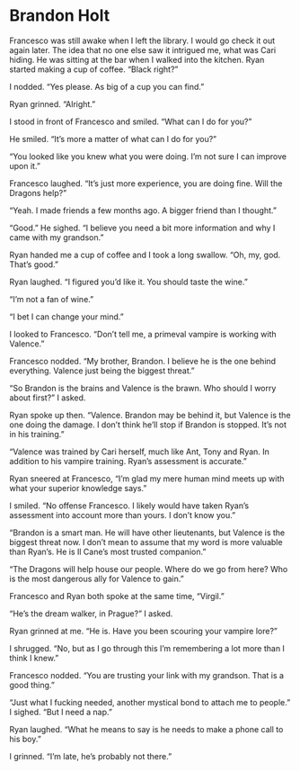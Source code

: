 # Brandon Holt

Francesco was still awake when I left the library. I would go check it out again later. The idea that no one else saw it intrigued me, what was Cari hiding. He was sitting at the bar when I walked into the kitchen. Ryan started making a cup of coffee. “Black right?”

I nodded. “Yes please. As big of a cup you can find.”

Ryan grinned. “Alright.”

I stood in front of Francesco and smiled. “What can I do for you?”

He smiled. “It’s more a matter of what can I do for you?”

“You looked like you knew what you were doing. I’m not sure I can improve upon it.”

Francesco laughed. “It’s just more experience, you are doing fine. Will the Dragons help?”

“Yeah. I made friends a few months ago. A bigger friend than I thought.”

“Good.” He sighed. “I believe you need a bit more information and why I came with my grandson.”

Ryan handed me a cup of coffee and I took a long swallow. “Oh, my, god. That’s good.” 

Ryan laughed. “I figured you’d like it. You should taste the wine.”

“I’m not a fan of wine.”

“I bet I can change your mind.”

I looked to Francesco. “Don’t tell me, a primeval vampire is working with Valence.”

Francesco nodded. “My brother, Brandon. I believe he is the one behind everything. Valence just being the biggest threat.” 

“So Brandon is the brains and Valence is the brawn. Who should I worry about first?” I asked.

Ryan spoke up then. “Valence. Brandon may be behind it, but Valence is the one doing the damage. I don’t think he’ll stop if Brandon is stopped. It’s not in his training.”

“Valence was trained by Cari herself, much like Ant, Tony and Ryan. In addition to his vampire training. Ryan’s assessment is accurate.”

Ryan sneered at Francesco, “I’m glad my mere human mind meets up with what your superior knowledge says.”

I smiled. “No offense Francesco. I likely would have taken Ryan’s assessment into account more than yours. I don’t know you.”

“Brandon is a smart man. He will have other lieutenants, but Valence is the biggest threat now. I don’t mean to assume that my word is more valuable than Ryan’s. He is Il Cane’s most trusted companion.”

“The Dragons will help house our people. Where do we go from here? Who is the most dangerous ally for Valence to gain.”

Francesco and Ryan both spoke at the same time, “Virgil.”

“He’s the dream walker, in Prague?” I asked.

Ryan grinned at me. “He is. Have you been scouring your vampire lore?”

I shrugged. “No, but as I go through this I’m remembering a lot more than I think I knew.”

Francesco nodded. “You are trusting your link with my grandson. That is a good thing.”

“Just what I fucking needed, another mystical bond to attach me to people.” I sighed. “But I need a nap.”

Ryan laughed. “What he means to say is he needs to make a phone call to his boy.”

I grinned. “I’m late, he’s probably not there.”
